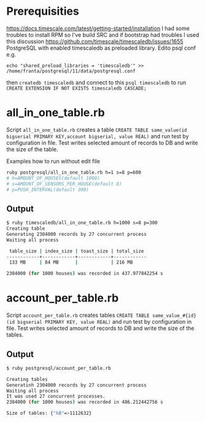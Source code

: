 # Prerequisities

https://docs.timescale.com/latest/getting-started/installation
I had some troubles to install RPM so I've build SRC 
and if bootstrap had troubles I used this discussion https://github.com/timescale/timescaledb/issues/1655
PostgreSQL with enabled timescaledb as preloaded library. Edito psql conf e.g.
```
echo "shared_preload_libraries = 'timescaledb'" >> /home/franta/postgresql/11/data/postgresql.conf
```

then `createdb timescaledb` and connect to this `psql timescaledb` to run `CREATE EXTENSION IF NOT EXISTS timescaledb CASCADE;`

# all_in_one_table.rb

Script `all_in_one_table.rb` creates a table `CREATE TABLE same_value(id bigserial PRIMARY KEY,account bigserial, value REAL)` and run test by configuration in file. Test writes selected amount of records to DB and write the size of the table.

Examples how to run without edit file
```bash
ruby postgresql/all_in_one_table.rb h=1 s=8 p=600
# h=AMOUNT_OF_HOUSES(default 1000)
# s=AMOUNT_OF_SENSORS_PER_HOUSE(default 8)
# p=PUSH_INTERVAL(default 300)
```

## Output
```bash
$ ruby timescaledb/all_in_one_table.rb h=1000 s=8 p=300
Creating table
Generating 2304000 records by 27 concurrent process
Waiting all process

 table_size | index_size | toast_size | total_size 
------------+------------+------------+------------
 133 MB     | 84 MB      |            | 216 MB

2304000 (for 1000 houses) was recorded in 437.977842254 s
 ```

 # account_per_table.rb

Script `account_per_table.rb` creates tables `CREATE TABLE same_value_#{id}(id bigserial PRIMARY KEY, value REAL)` and run test by configuration in file. Test writes selected amount of records to DB and write the size of the tables.

## Output
```bash
$ ruby postgresql/account_per_table.rb 

Creating tables
Generatinh 2304000 records by 27 concurrent process
Waiting all process
It was used 27 concurrent processes.
2304000 (for 1000 houses) was recorded in 486.212442756 s

Size of tables: {"kB"=>1112632}
 ```